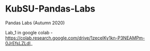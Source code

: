 # KubSU-Pandas-Labs
 Pandas Labs (Autumn 2020)

Lab_1 in google colab - https://colab.research.google.com/drive/1zecelKy1kn-P3NEAMPm-0JrEfsLZLdI_
